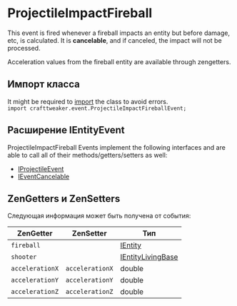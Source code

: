# ProjectileImpactFireball

This event is fired whenever a fireball impacts an entity but before damage, etc, is calculated. It is **cancelable**, and if canceled, the impact will not be processed.

Acceleration values from the fireball entity are available through zengetters.

## Импорт класса
It might be required to [import](/AdvancedFunctions/Import/) the class to avoid errors.  
`import crafttweaker.event.ProjectileImpactFireballEvent;`

## Расширение IEntityEvent
ProjectileImpactFireball Events implement the following interfaces and are able to call all of their methods/getters/setters as well:

- [IProjectileEvent](/Vanilla/Events/Events/IProjectileEvent/)
- [IEventCancelable](/Vanilla/Events/Events/IEventCancelable/)

## ZenGetters и ZenSetters

Следующая информация может быть получена от события:

| ZenGetter       | ZenSetter       | Тип                                                       |
| --------------- | --------------- | --------------------------------------------------------- |
| `fireball`      |                 | [IEntity](/Vanilla/Entities/IEntity/)                     |
| `shooter`       |                 | [IEntityLivingBase](/Vanilla/Entities/IEntityLivingBase/) |
| `accelerationX` | `accelerationX` | double                                                    |
| `accelerationY` | `accelerationY` | double                                                    |
| `accelerationZ` | `accelerationZ` | double                                                    |

